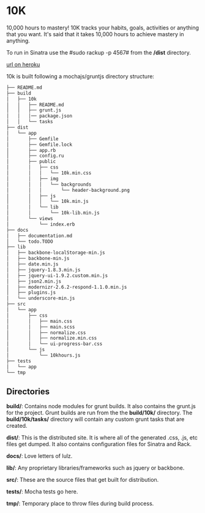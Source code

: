 10K
========

10,000 hours to mastery! 10K tracks your habits, goals, activities or anything that you want.  It's said that it takes 10,000 hours to achieve mastery in anything.

To run in Sinatra use the #sudo rackup -p 4567# from the **/dist** directory.

[url on heroku](http://bit23-alonecuzzo-10k.herokuapp.com/)

10k is built following a mochajs/gruntjs directory structure:

```bash
├── README.md
├── build
│   ├── 10k
│   │   ├── README.md
│   │   ├── grunt.js
│   │   │── package.json
│   │   └── tasks
├── dist
│   └── app
│       ├── Gemfile
│       ├── Gemfile.lock
│       ├── app.rb
│       ├── config.ru
│       ├── public
│       │   ├── css
│       │   │   └── 10k.min.css
│       │   ├── img
│       │   │   └── backgrounds
│       │   │       └── header-background.png
│       │   ├── js
│       │   │   └── 10k.min.js
│       │   └── lib
│       │       └── 10k-lib.min.js
│       └── views
│           └── index.erb
├── docs
│   ├── documentation.md
│   └── todo.TODO
├── lib
│   ├── backbone-localStorage-min.js
│   ├── backbone-min.js
│   ├── date.min.js
│   ├── jquery-1.8.3.min.js
│   ├── jquery-ui-1.9.2.custom.min.js
│   ├── json2.min.js
│   ├── modernizr-2.6.2-respond-1.1.0.min.js
│   ├── plugins.js
│   └── underscore-min.js
├── src
│   └── app
│       ├── css
│       │   ├── main.css
│       │   ├── main.scss
│       │   ├── normalize.css
│       │   ├── normalize.min.css
│       │   └── ui-progress-bar.css
│       └── js
│           └── 10khours.js
├── tests
│   └── app
└── tmp
```

## Directories

**build/**: Contains node modules for grunt builds.  It also contains the grunt.js for the project.  Grunt builds are run from the the **build/10k/** directory. The **build/10k/tasks/** directory will contain any custom grunt tasks that are created.

**dist/**: This is the distributed site.  It is where all of the generated .css, .js, etc files get dumped.  It also contains configuration files for Sinatra and Rack.

**docs/**: Love letters of lulz.

**lib/**: Any proprietary libraries/frameworks such as jquery or backbone.

**src/**: These are the source files that get built for distribution.

**tests/**: Mocha tests go here.

**tmp/**: Temporary place to throw files during build process.









